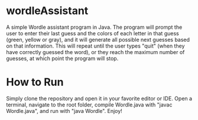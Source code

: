 # wordleAssistant
 A simple Wordle assistant program in Java. The program will prompt the user to enter their last guess and the colors of each letter in that guess (green, yellow or gray), and it will generate all possible next guesses based on that information. This will repeat until the user types "quit" (when they have correctly guessed the word), or they reach the maximum number of guesses, at which point the program will stop. 

# How to Run
Simply clone the repository and open it in your favorite editor or IDE. Open a terminal, navigate to the root folder, compile Wordle.java with "javac Wordle.java", and run with "java Wordle". Enjoy!
